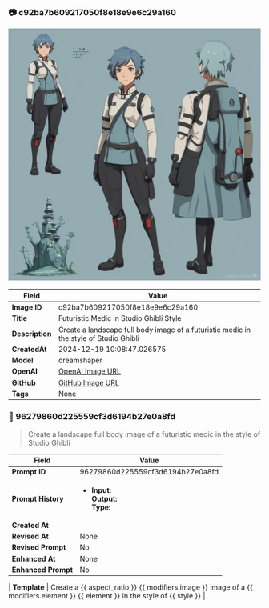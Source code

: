 

### 📷 c92ba7b609217050f8e18e9e6c29a160 


![data.id](./c92ba7b609217050f8e18e9e6c29a160.jpg)


| Field          | Value                                                                                                                     |
|----------------|---------------------------------------------------------------------------------------------------------------------------|
| **Image ID**             | c92ba7b609217050f8e18e9e6c29a160                                                                                                             |
| **Title**           | Futuristic Medic in Studio Ghibli Style                                                                                                       |
| **Description**           | Create a landscape full body image of a futuristic medic in the style of Studio Ghibli                                                                                                       |
| **CreatedAt**        | 2024-12-19 10:08:47.026575                                                                                                        |
| **Model**        | dreamshaper                                                                                                        |
| **OpenAI**         | [OpenAI Image URL](http://192.168.1.85:8081/generated-images/b643132398808.png)                                                                                |
| **GitHub**         | [GitHub Image URL](https://raw.githubusercontent.com/Caneta-Silva/weeb/refs/heads/main/images/c92ba7b609217050f8e18e9e6c29a160/c92ba7b609217050f8e18e9e6c29a160.jpg)                                                                                |
| **Tags**       | None                                                                                                                   |

### 📜 96279860d225559cf3d6194b27e0a8fd

> Create a landscape full body image of a futuristic medic in the style of Studio Ghibli

| Field          | Value                                                                                                                                                                      |
|----------------|----------------------------------------------------------------------------------------------------------------------------------------------------------------------------|
| **Prompt ID**  | 96279860d225559cf3d6194b27e0a8fd                                                                                                                                                            |
| **Prompt History** | <ul><li>**Input:**  <br> **Output:**  <br> **Type:** </li></ul> |
| **Created At** |                                                                                                                                                    |
| **Revised At** | None                                                                                                                                                   |
| **Revised Prompt** | No                                                                                                                                                                      |
| **Enhanced At** | None                                                                                                                                                  |
| **Enhanced Prompt** | No                                                                                                                                                                    |

| **Template**   | Create a {{ aspect_ratio }} {{ modifiers.image }} image of a {{ modifiers.element }} {{ element }} in the style of {{ style }}                                                                                                                                           |


